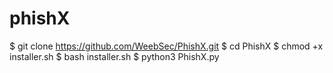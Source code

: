 # phishX
$ git clone https://github.com/WeebSec/PhishX.git $ cd PhishX $ chmod +x installer.sh $ bash installer.sh $ python3 PhishX.py
